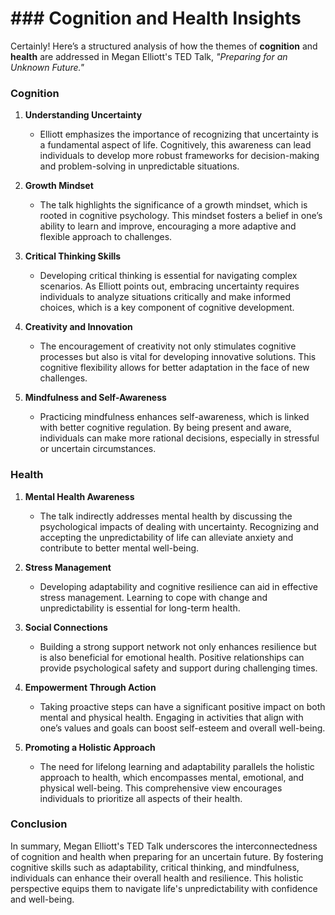 # ### Cognition and Health Insights

Certainly! Here’s a structured analysis of how the themes of **cognition** and **health** are addressed in Megan Elliott's TED Talk, *"Preparing for an Unknown Future."*

### Cognition

1. **Understanding Uncertainty**  
   - Elliott emphasizes the importance of recognizing that uncertainty is a fundamental aspect of life. Cognitively, this awareness can lead individuals to develop more robust frameworks for decision-making and problem-solving in unpredictable situations.

2. **Growth Mindset**  
   - The talk highlights the significance of a growth mindset, which is rooted in cognitive psychology. This mindset fosters a belief in one’s ability to learn and improve, encouraging a more adaptive and flexible approach to challenges.

3. **Critical Thinking Skills**  
   - Developing critical thinking is essential for navigating complex scenarios. As Elliott points out, embracing uncertainty requires individuals to analyze situations critically and make informed choices, which is a key component of cognitive development.

4. **Creativity and Innovation**  
   - The encouragement of creativity not only stimulates cognitive processes but also is vital for developing innovative solutions. This cognitive flexibility allows for better adaptation in the face of new challenges.

5. **Mindfulness and Self-Awareness**  
   - Practicing mindfulness enhances self-awareness, which is linked with better cognitive regulation. By being present and aware, individuals can make more rational decisions, especially in stressful or uncertain circumstances.

### Health 

1. **Mental Health Awareness**  
   - The talk indirectly addresses mental health by discussing the psychological impacts of dealing with uncertainty. Recognizing and accepting the unpredictability of life can alleviate anxiety and contribute to better mental well-being.

2. **Stress Management**  
   - Developing adaptability and cognitive resilience can aid in effective stress management. Learning to cope with change and unpredictability is essential for long-term health.

3. **Social Connections**  
   - Building a strong support network not only enhances resilience but is also beneficial for emotional health. Positive relationships can provide psychological safety and support during challenging times.

4. **Empowerment Through Action**  
   - Taking proactive steps can have a significant positive impact on both mental and physical health. Engaging in activities that align with one’s values and goals can boost self-esteem and overall well-being.

5. **Promoting a Holistic Approach**  
   - The need for lifelong learning and adaptability parallels the holistic approach to health, which encompasses mental, emotional, and physical well-being. This comprehensive view encourages individuals to prioritize all aspects of their health.

### Conclusion

In summary, Megan Elliott's TED Talk underscores the interconnectedness of cognition and health when preparing for an uncertain future. By fostering cognitive skills such as adaptability, critical thinking, and mindfulness, individuals can enhance their overall health and resilience. This holistic perspective equips them to navigate life's unpredictability with confidence and well-being.